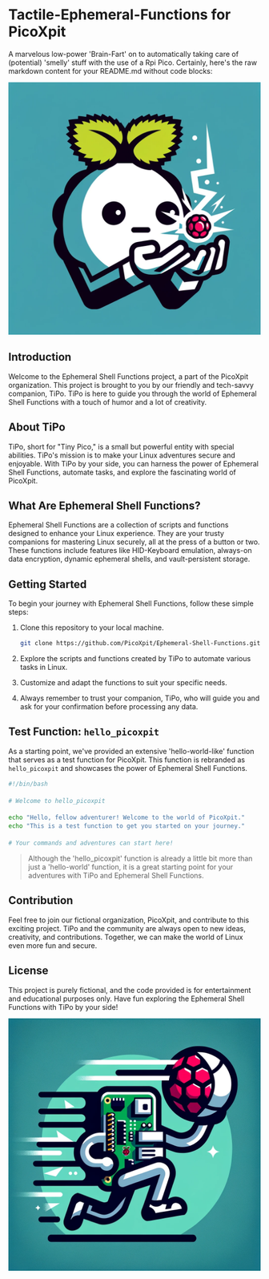 # Tactile-Ephemeral-Functions for PicoXpit

A marvelous low-power 'Brain-Fart' on to automatically taking care of (potential) 'smelly' stuff with the use of a Rpi Pico.
Certainly, here's the raw markdown content for your README.md without code blocks:

![TiPo Logo](images/tipo-logo.png)

## Introduction

Welcome to the Ephemeral Shell Functions project, a part of the PicoXpit organization. This project is brought to you by our friendly and tech-savvy companion, TiPo. TiPo is here to guide you through the world of Ephemeral Shell Functions with a touch of humor and a lot of creativity.

## About TiPo

TiPo, short for "Tiny Pico," is a small but powerful entity with special abilities. TiPo's mission is to make your Linux adventures secure and enjoyable. With TiPo by your side, you can harness the power of Ephemeral Shell Functions, automate tasks, and explore the fascinating world of PicoXpit.

## What Are Ephemeral Shell Functions?

Ephemeral Shell Functions are a collection of scripts and functions designed to enhance your Linux experience. They are your trusty companions for mastering Linux securely, all at the press of a button or two. These functions include features like HID-Keyboard emulation, always-on data encryption, dynamic ephemeral shells, and vault-persistent storage.

## Getting Started

To begin your journey with Ephemeral Shell Functions, follow these simple steps:

1. Clone this repository to your local machine.

   ```bash
   git clone https://github.com/PicoXpit/Ephemeral-Shell-Functions.git
   ```

2. Explore the scripts and functions created by TiPo to automate various tasks in Linux.

3. Customize and adapt the functions to suit your specific needs.

4. Always remember to trust your companion, TiPo, who will guide you and ask for your confirmation before processing any data.

## Test Function: `hello_picoxpit`

As a starting point, we've provided an extensive 'hello-world-like' function that serves as a test function for PicoXpit. This function is rebranded as `hello_picoxpit` and showcases the power of Ephemeral Shell Functions.

```bash
#!/bin/bash

# Welcome to hello_picoxpit

echo "Hello, fellow adventurer! Welcome to the world of PicoXpit."
echo "This is a test function to get you started on your journey."

# Your commands and adventures can start here!
```

> Although the 'hello_picoxpit' function is already a little bit more than just a 'hello-world' function, it is a great starting point for your adventures with TiPo and Ephemeral Shell Functions.

## Contribution

Feel free to join our fictional organization, PicoXpit, and contribute to this exciting project. TiPo and the community are always open to new ideas, creativity, and contributions. Together, we can make the world of Linux even more fun and secure.

## License

This project is purely fictional, and the code provided is for entertainment and educational purposes only. Have fun exploring the Ephemeral Shell Functions with TiPo by your side!

![TiPo at Work](images/tipo-working.png)
